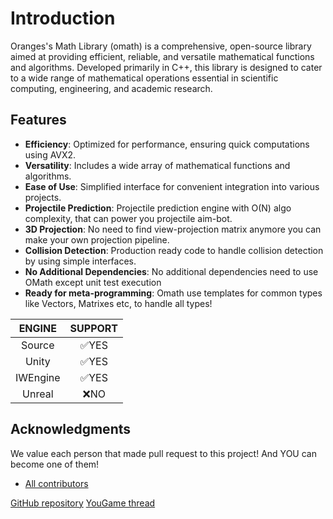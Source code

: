 # Introduction

Oranges's Math Library (omath) is a comprehensive, open-source library aimed at providing efficient, reliable, and versatile mathematical functions and algorithms. Developed primarily in C++, this library is designed to cater to a wide range of mathematical operations essential in scientific computing, engineering, and academic research.

## Features
- **Efficiency**: Optimized for performance, ensuring quick computations using AVX2.
- **Versatility**: Includes a wide array of mathematical functions and algorithms.
- **Ease of Use**: Simplified interface for convenient integration into various projects.
- **Projectile Prediction**: Projectile prediction engine with O(N) algo complexity, that can power you projectile aim-bot.
- **3D Projection**: No need to find view-projection matrix anymore you can make your own projection pipeline.
- **Collision Detection**: Production ready code to handle collision detection by using simple interfaces.
- **No Additional Dependencies**: No additional dependencies need to use OMath except unit test execution
- **Ready for meta-programming**: Omath use templates for common types like Vectors, Matrixes etc, to handle all types!

|  ENGINE  | SUPPORT |
|:--------:|:-------:|
|  Source  |  ✅YES   |
|  Unity   |  ✅YES   |
| IWEngine |  ✅YES   |
|  Unreal  |   ❌NO   |


## Acknowledgments
We value each person that made pull request to this project! And YOU can become one of them!
-  [All contributors](https://github.com/orange-cpp/omath/graphs/contributors)
<seealso>
    <category name="Related topics" ref="inf">
        <a href="https://github.com/orange-cpp/omath">GitHub repository</a>
        <a href="https://yougame.biz/threads/332534">YouGame thread</a>
    </category>
</seealso>

